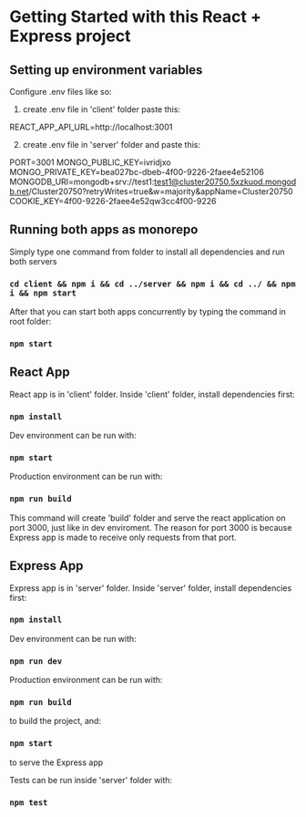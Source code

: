 # Getting Started with this React + Express project

## Setting up environment variables

Configure .env files like so:

1. create .env file in 'client' folder paste this:

REACT_APP_API_URL=http://localhost:3001

2. create .env file in 'server' folder and paste this:

PORT=3001
MONGO_PUBLIC_KEY=ivridjxo
MONGO_PRIVATE_KEY=bea027bc-dbeb-4f00-9226-2faee4e52106
MONGODB_URI=mongodb+srv://test1:test1@cluster20750.5xzkuod.mongodb.net/Cluster20750?retryWrites=true&w=majority&appName=Cluster20750
COOKIE_KEY=4f00-9226-2faee4e52qw3cc4f00-9226

## Running both apps as monorepo

Simply type one command from folder to install all dependencies and run both servers

### `cd client && npm i && cd ../server && npm i && cd ../ && npm i && npm start`

After that you can start both apps concurrently by typing the command in root folder:

### `npm start`

## React App

React app is in 'client' folder.
Inside 'client' folder, install dependencies first:

### `npm install`

Dev environment can be run with:

### `npm start`

Production environment can be run with:

### `npm run build`

This command will create 'build' folder and serve the react application on port 3000, just like in dev enviroment.
The reason for port 3000 is because Express app is made to receive only requests from that port.

## Express App

Express app is in 'server' folder.
Inside 'server' folder, install dependencies first:

### `npm install`

Dev environment can be run with:

### `npm run dev`

Production environment can be run with:

### `npm run build`

to build the project, and:

### `npm start`

to serve the Express app

Tests can be run inside 'server' folder with:

### `npm test`

